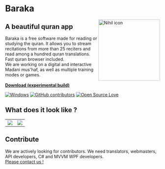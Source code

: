 # Baraka
<img src="https://i.imgur.com/XXR0l4o.png" alt="Nihil icon" align=right width=200px />

## A beautiful quran app
Baraka is a free software made for reading or studying the quran. It allows you to stream recitations from more than 25 reciters and read among a hundred quran translations. Fast quran browser included.<br>
We are working on a digital and interactive Madani mus'haf, as well as multiple training modes or games.<br><br>
[**Download (experimental build)**](https://github.com/Jomtek/Baraka/releases/tag/test)<br>

[![Windows](https://badgen.net/badge/icon/windows?icon=windows&label)]()
[![GitHub contributors](https://img.shields.io/github/contributors/Jomtek/Baraka.svg)](https://github.com/Jomtek/Baraka/graphs/contributors/)
[![Open Source Love](https://badges.frapsoft.com/os/v3/open-source.png?v=103)](https://github.com/ellerbrock/open-source-badges/)

## What does it look like ?
<table border="0">
 <tr>
    <td><img src="https://i.imgur.com/QF84R4l.png"></td>
    <td><img src="https://i.imgur.com/eL57wFe.png"></td>
 </tr>
</table>

## Contribute
We are actively looking for contributors. We need translators, webmasters, API developers, C# and MVVM WPF developers.<br>
<a href="mailto: baraka.support@protonmail.com">Please contact us !</a>
